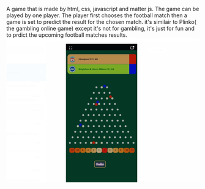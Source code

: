 A game that is made by html, css, javascript and matter js. 
The game can be played by one player. 
The player first chooses the football match then a game is set to predict the result for the chosen match. 
it's similair to Plinko( the gambling online game) except it's not for gambling, it's just for fun and to prdict the upcoming football matches results.
![a screenshot for The game](/images/Capture.PNG)
